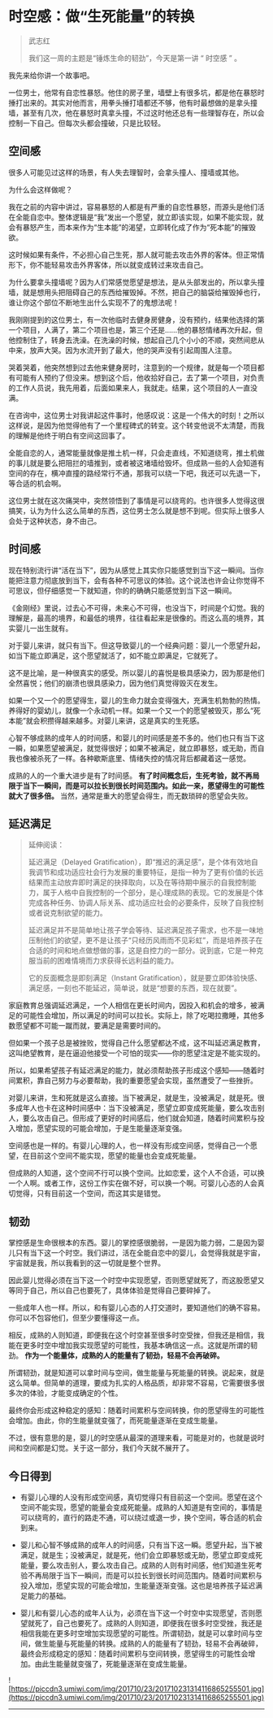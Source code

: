 # 时空感：做“生死能量”的转换

> 武志红
> 
> 我们这一周的主题是“锤炼生命的韧劲”，今天是第一讲 “ 时空感 ” 。

我先来给你讲一个故事吧。

一位男士，他常有自恋性暴怒。他住的房子里，墙壁上有很多坑，都是他在暴怒时捶打出来的。其实对他而言，用拳头捶打墙都还不够，他有时最想做的是拿头撞墙，甚至有几次，他在暴怒时真拿头撞，不过这时他还总有一些理智存在，所以会控制一下自己。但每次头都会撞破，只是比较轻。

## 空间感

很多人可能见过这样的场景，有人失去理智时，会拿头撞人、撞墙或其他。

为什么会这样做呢？

我在之前的内容中讲过，容易暴怒的人都是有严重的自恋性暴怒，而源头是他们活在全能自恋中。整体逻辑是“我”发出一个愿望，就立即该实现，如果不能实现，就会有暴怒产生，而本来作为“生本能”的渴望，立即转化成了作为“死本能”的摧毁欲。

这时候如果有条件，不必担心自己生死，那人就可能去攻击外界的客体。但正常情形下，你不能轻易攻击外界客体，所以就变成转过来攻击自己。

为什么要拿头撞墙呢？因为人们常感觉愿望是想法，是从头部发出的，所以拿头撞墙，就是想用头把阻碍自己的东西给摧毁掉。不然，把自己的脑袋给摧毁掉也行，谁让你这个部位不断地生出什么实现不了的鬼想法呢！

我刚刚提到的这位男士，有一次他临时去健身房健身，没有预约，结果他选择的第一个项目，人满了，第二个项目也是，第三个还是……他的暴怒情绪再次升起，但他控制住了，转身去洗澡。在洗澡的时候，想起自己几个小小的不顺，突然间悲从中来，放声大哭。因为水流开到了最大，他的哭声没有引起周围人注意。

哭着哭着，他突然想到过去他来健身房时，注意到的一个规律，就是每一个项目都有可能有人预约了但没来。想到这个后，他收拾好自己，去了第一个项目，对负责的工作人员说，我先用着，后面如果来人，我就走。结果，这个项目的人一直没满。

在咨询中，这位男士对我讲起这件事时，他感叹说：这是一个伟大的时刻！之所以这样说，是因为他觉得他有了一个里程碑式的转变。这个转变他说不太清楚，而我的理解是他终于明白有空间这回事了。

全能自恋的人，通常能量就像是推土机一样，只会走直线，不知道绕弯，推土机做的事儿就是要么把阻拦的墙推到，或者被这堵墙给毁坏。但成熟一些的人会知道有空间的存在，横冲直撞的路经常行不通，那我可以绕一下吧，我还可以先退一下，等合适的机会啊。

这位男士就在这次痛哭中，突然领悟到了事情是可以绕弯的。也许很多人觉得这很搞笑，认为为什么这么简单的东西，这位男士怎么就是想不到呢。但实际上很多人会处于这种状态，身不由己。

## 时间感

现在特别流行讲“活在当下”，因为从感觉上其实你只能感觉到当下这一瞬间。当你能把注意力彻底放到当下，会有各种不可思议的体验。这个说法也许会让你觉得不可思议，但仔细感觉一下就知道，你的的确确只能感觉到当下这一瞬间。

《金刚经》里说，过去心不可得，未来心不可得，也没当下，时间是个幻觉。我的理解是，最高的境界，和最低的境界，往往看起来是很像的。而这么高的境界，其实婴儿一出生就有。

对于婴儿来讲，就只有当下。但这导致婴儿的一个经典问题：婴儿一个愿望升起，如当下能立即满足，这个愿望就活了，如不能立即满足，它就死了。

这不是比喻，是一种很真实的感受。所以婴儿的喜悦是极具感染力，因为那是他们全然喜悦；他们的崩溃也很具感染力，因为他们真觉得毁灭在发生。

如果一个又一个的愿望得生，婴儿的生命力就会变得强大，充满生机勃勃的热情。养得好的婴幼儿，就像一个永动机一样。如果一个又一个的愿望被毁灭，那么“死本能”就会积攒得越来越多。对婴儿来讲，这是真实的生死感。

心智不够成熟的成年人的时间感，和婴儿的时间感是差不多的。他们也只有当下这一瞬，如果愿望被满足，就觉得很好；如果不被满足，就立即暴怒，或无助，而自我也像被杀死了一样。各种歇斯底里、情绪失控的情况背后都藏着这一感觉。

成熟的人的一个重大进步是有了时间感。 **有了时间概念后，生死考验，就不再局限于当下一瞬间，而是可以拉长到很长时间范围内。如此一来，愿望得生的可能性就大了很多倍。** 当然，通常是重大的愿望会得生，而无数琐碎的愿望会失败。

## 延迟满足

> 延伸阅读：
> 
> 延迟满足（Delayed Gratification），即“推迟的满足感”，是个体有效地自我调节和成功适应社会行为发展的重要特征，是指一种为了更有价值的长远结果而主动放弃即时满足的抉择取向，以及在等待期中展示的自我控制能力，属于人格中自我控制的一个部分，是心理成熟的表现。它的发展是个体完成各种任务、协调人际关系、成功适应社会的必要条件，反映了自我控制或者说克制欲望的能力。
> 
> 延迟满足并不是简单地让孩子学会等待、延迟满足孩子需求，也不是一味地压制他们的欲望，更不是让孩子“只经历风雨而不见彩虹”，而是培养孩子在合适的时间和地点做想做的事，这是自控力的一部分。说到底，它是一种克服当前的困难情境而力求获得长远利益的能力。
> 
> 它的反面概念是即刻满足（Instant Gratification），就是要立即体验快感、满足感，一刻也不能延迟，简单说，就是“想要的东西，现在就要”。

家庭教育总强调延迟满足，一个人相信在更长时间内，因投入和机会的增多，被满足的可能性会增加，所以满足的时间可以拉长。实际上，除了吃喝拉撒睡，其他多数愿望都不可能一蹴而就，要满足是需要时间的。

但如果一个孩子总是被挫败，觉得自己什么愿望都达不成，这不叫延迟满足教育，这叫绝望教育，是在逼迫他接受一个可怕的现实——你的愿望注定是不能实现的。

所以，如果希望孩子有延迟满足的能力，就必须帮助孩子形成这个感知——随着时间累积，靠自己努力与必要帮助，我的重要愿望会实现，虽然遭受了一些挫折。

对婴儿来讲，生和死就是这么直接。当下被满足，就是生，没被满足，就是死。很多成年人也卡在这种时间感中：当下没被满足，愿望立即变成死能量，要么攻击别人，要么攻击自己。但形成了更好的时间感后，他们就会知道，随着时间累积与投入增加，愿望实现的可能会增加，于是生能量逐渐变强。

空间感也是一样的。有婴儿心理的人，也一样没有形成空间感，觉得自己一个愿望，在目前这个空间不能实现，愿望的能量也会变成死能量。

但成熟的人知道，这个空间不行可以换个空间。比如恋爱，这个人不合适，可以换一个人啊。或者工作，这份工作实在做不好，可以换一个啊。可婴儿心态的人会真切觉得，只有目前这一个空间，而这其实是错觉。

## 韧劲

掌控感是生命很根本的东西。婴儿的掌控感很脆弱，一是因为能力弱，二是因为婴儿只有当下这一个时空。我们讲过，活在全能自恋中的婴儿，会觉得我就是宇宙，宇宙就是我，所以我看到的这一切就是整个世界。

因此婴儿觉得必须在当下这一个时空中实现愿望，否则愿望就死了，而这股愿望又等同于自己，所以自己也要死了，具体体验是觉得自己要碎掉了。

一些成年人也一样。所以，和有婴儿心态的人打交道时，要知道他们的确不容易。你可以不包容他们，但至少要懂得这一点。

相反，成熟的人则知道，即便我在这个时空甚至很多时空受挫，但我还是相信，我能在更多时空中增加我实现愿望的可能性，我基本确信这一点。这就是所谓的韧劲。 **作为一个能量体，成熟的人的能量有了韧劲，轻易不会再破碎。**

所谓韧劲，就是知道可以拿时间与空间，做生能量与死能量的转换。说起来，就是这么简单。但简单的道理，要成为扎实的人格品质，却非常不容易，它需要很多很多次的体验，才能变成确定的个性。

最终你会形成这种稳定的感知：随着时间累积与空间转换，你的愿望得生的可能性会增加。由此，你的生能量就变强了，而死能量逐渐在变成生能量。

不过，很有意思的是，婴儿的时空感从最深的道理来看，可能是对的，也就是说时间和空间都是幻觉。关于这一部分，我们今天就不展开了。

## 今日得到

* 有婴儿心理的人没有形成空间感，真切觉得只有目前这一个空间。愿望在这个空间不能实现，愿望的能量会变成死能量。成熟的人知道是有空间的，事情是可以绕弯的，直行的路走不通，可以绕过或退一步，换个空间，等合适的机会到来。

* 婴儿和心智不够成熟的成年人的时间感，只有当下这一瞬。愿望升起，当下被满足，就是生；没被满足，就是死，他们会立即暴怒或无助，愿望立即变成死能量，要么攻击别人，要么攻击自己。成熟的人则有时间感，他们知道生死考验不再局限于当下一瞬间，而是可以拉长到很长时间范围内。随着时间累积与投入增加，愿望实现的可能会增加，生能量逐渐变强。这也是培养孩子延迟满足能力的基础。

* 婴儿和有婴儿心态的成年人认为，必须在当下这一个时空中实现愿望，否则愿望就死了，自己也要死了。成熟的人则知道，即便我在很多时空受挫，我还是相信我能在更多时空增加实现愿望的可能性。所谓韧劲，就是可以拿时间与空间，做生能量与死能量的转换。成熟的人的能量有了韧劲，轻易不会再破碎，最终会形成稳定的感知：随着时间累积与空间转换，愿望得生的可能性会增加。由此生能量就变强了，死能量逐渐在变成生能量。

![https://piccdn3.umiwi.com/img/201710/23/201710231314116865255501.jpg](https://piccdn3.umiwi.com/img/201710/23/201710231314116865255501.jpg)

---
